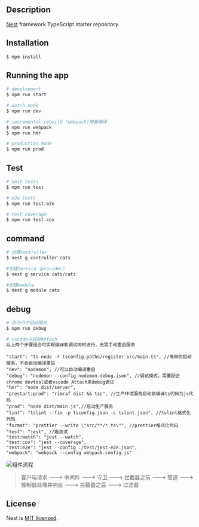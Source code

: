 ## Description

[Nest](https://github.com/nestjs/nest) framework TypeScript starter repository.

## Installation

```bash
$ npm install
```

## Running the app

```bash
# development
$ npm run start

# watch mode
$ npm run dev

# incremental rebuild (webpack)增量编译
$ npm run webpack
$ npm run hmr

# production mode
$ npm run prod
```

## Test

```bash
# unit tests
$ npm run test

# e2e tests
$ npm run test:e2e

# test coverage
$ npm run test:cov
```

## command

```bash
# 创建controller
$ nest g controller cats

#创建service（provider）
$ nest g service cats/cats

#创建module
$ nest g module cats
```

## debug

```bash
# 命令行中启动服务
$ npm run debug

# vscode中启动Attach
以上两个步骤组合可实现编译和调试同时进行，无需手动重启服务

```

```
"start": "ts-node -r tsconfig-paths/register src/main.ts", //简单的启动服务，不会自动编译重启
"dev": "nodemon", //可以自动编译重启
"debug": "nodemon --config nodemon-debug.json", //调试模式，需要配合chrome devtool或者vscode Attach来debug调试
"hmr": "node dist/server",
"prestart:prod": "rimraf dist && tsc", //生产环境服务启动前编译ts代码为js代码
"prod": "node dist/main.js",//启动生产服务
"lint": "tslint --fix -p tsconfig.json -c tslint.json", //tslint格式化代码
"format": "prettier --write \"src/**/*.ts\"", //prettier格式化代码
"test": "jest", //跑测试
"test:watch": "jest --watch",
"test:cov": "jest --coverage",
"test:e2e": "jest --config ./test/jest-e2e.json",
"webpack": "webpack --config webpack.config.js"
```

![组件流程](http://5b0988e595225.cdn.sohucs.com/images/20180904/a81a984ffda84e348cdbdb12b7cc10af.jpeg)

> 客户端请求 ---> 中间件 ---> 守卫 ---> 拦截器之前 ---> 管道 ---> 控制器处理并响应 ---> 拦截器之后 ---> 过滤器

## License

  Nest is [MIT licensed](LICENSE).
